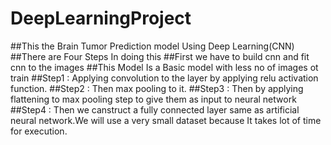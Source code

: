 # DeepLearningProject
##This the Brain Tumor Prediction model Using Deep Learning(CNN) ##There are Four Steps In doing this ##First we have to build cnn and fit cnn to the images ##This Model Is a Basic model with less no of images ot train ##Step1 : Applying convolution to the layer by applying relu activation function. ##Step2 : Then max pooling to it. ##Step3 : Then by applying flattening to max pooling step to give them as input to neural network ##Step4 : Then we canstruct a fully connected layer same as artificial neural network.We will use a very small dataset because It takes lot of time for execution.
